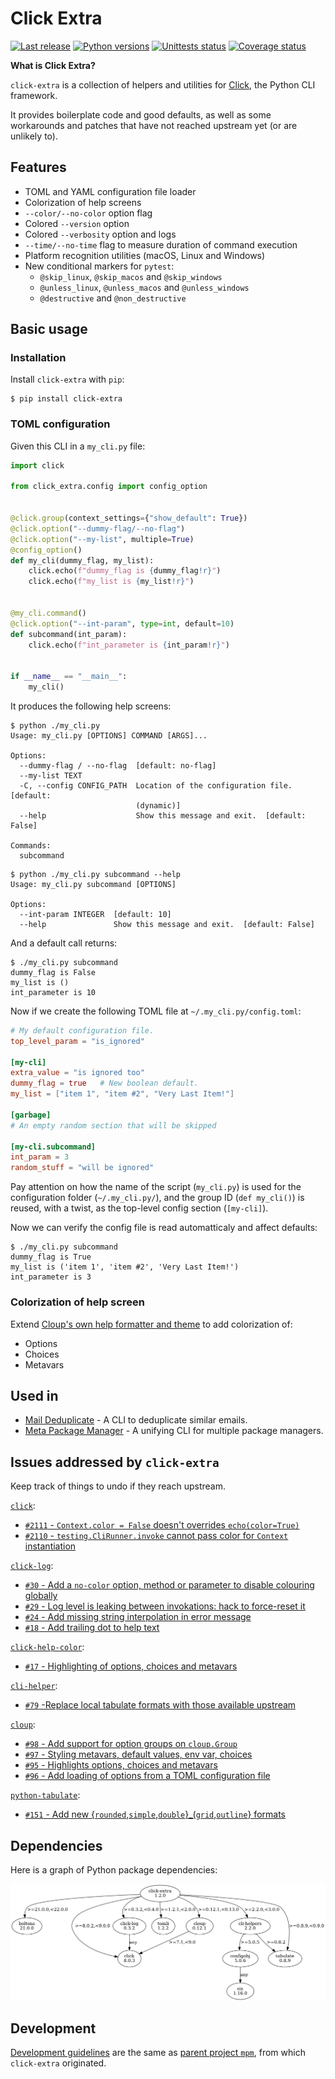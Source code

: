 # Click Extra

[![Last release](https://img.shields.io/pypi/v/click-extra.svg)](https://pypi.python.org/pypi/click-extra)
[![Python versions](https://img.shields.io/pypi/pyversions/click-extra.svg)](https://pypi.python.org/pypi/click-extra)
[![Unittests status](https://github.com/kdeldycke/click-extra/actions/workflows/tests.yaml/badge.svg?branch=main)](https://github.com/kdeldycke/click-extra/actions/workflows/tests.yaml?query=branch%3Amain)
[![Coverage status](https://codecov.io/gh/kdeldycke/click-extra/branch/main/graph/badge.svg)](https://codecov.io/gh/kdeldycke/click-extra/branch/main)

**What is Click Extra?**

`click-extra` is a collection of helpers and utilities for
[Click](https://click.palletsprojects.com), the Python CLI framework.

It provides boilerplate code and good defaults, as well as some workarounds
and patches that have not reached upstream yet (or are unlikely to).

## Features

- TOML and YAML configuration file loader
- Colorization of help screens
- ``--color/--no-color`` option flag
- Colored ``--version`` option
- Colored ``--verbosity`` option and logs
- ``--time/--no-time`` flag to measure duration of command execution
- Platform recognition utilities (macOS, Linux and Windows)
- New conditional markers for `pytest`:
    - `@skip_linux`, `@skip_macos` and `@skip_windows`
    - `@unless_linux`, `@unless_macos` and `@unless_windows`
    - `@destructive` and `@non_destructive`

## Basic usage

### Installation

Install `click-extra` with `pip`:

```shell-session
$ pip install click-extra
```

### TOML configuration

Given this CLI in a `my_cli.py` file:

```python
import click

from click_extra.config import config_option


@click.group(context_settings={"show_default": True})
@click.option("--dummy-flag/--no-flag")
@click.option("--my-list", multiple=True)
@config_option()
def my_cli(dummy_flag, my_list):
    click.echo(f"dummy_flag is {dummy_flag!r}")
    click.echo(f"my_list is {my_list!r}")


@my_cli.command()
@click.option("--int-param", type=int, default=10)
def subcommand(int_param):
    click.echo(f"int_parameter is {int_param!r}")


if __name__ == "__main__":
    my_cli()
```

It produces the following help screens:

```shell-session
$ python ./my_cli.py
Usage: my_cli.py [OPTIONS] COMMAND [ARGS]...

Options:
  --dummy-flag / --no-flag  [default: no-flag]
  --my-list TEXT
  -C, --config CONFIG_PATH  Location of the configuration file.  [default:
                            (dynamic)]
  --help                    Show this message and exit.  [default: False]

Commands:
  subcommand
```

```shell-session
$ python ./my_cli.py subcommand --help
Usage: my_cli.py subcommand [OPTIONS]

Options:
  --int-param INTEGER  [default: 10]
  --help               Show this message and exit.  [default: False]
```

And a default call returns:

```shell-session
$ ./my_cli.py subcommand
dummy_flag is False
my_list is ()
int_parameter is 10
```

Now if we create the following TOML file at `~/.my_cli.py/config.toml`:

```toml
# My default configuration file.
top_level_param = "is_ignored"

[my-cli]
extra_value = "is ignored too"
dummy_flag = true   # New boolean default.
my_list = ["item 1", "item #2", "Very Last Item!"]

[garbage]
# An empty random section that will be skipped

[my-cli.subcommand]
int_param = 3
random_stuff = "will be ignored"
```

Pay attention on how the name of the script (`my_cli.py`) is used for the configuration folder (`~/.my_cli.py/`), and the group ID (`def my_cli()`) is reused, with a twist, as the top-level config section (`[my-cli]`).

Now we can verify the config file is read automatticaly and affect defaults:

```shell-session
$ ./my_cli.py subcommand
dummy_flag is True
my_list is ('item 1', 'item #2', 'Very Last Item!')
int_parameter is 3
```

### Colorization of help screen

Extend [Cloup's own help formatter and theme](https://cloup.readthedocs.io/en/stable/pages/formatting.html#help-formatting-and-themes) to add colorization of:
- Options
- Choices
- Metavars

## Used in

- [Mail Deduplicate](https://github.com/kdeldycke/mail-deduplicate#readme) - A CLI to deduplicate similar emails.
- [Meta Package Manager](https://github.com/kdeldycke/meta-package-manager#readme) - A unifying CLI for multiple package managers.

## Issues addressed by `click-extra`

Keep track of things to undo if they reach upstream.

[`click`](https://github.com/pallets/click):
  - [`#2111` - `Context.color = False` doesn't overrides `echo(color=True)`](https://github.com/pallets/click/issues/2111)
  - [`#2110` - `testing.CliRunner.invoke` cannot pass color for `Context` instantiation](https://github.com/pallets/click/issues/2110)

[`click-log`](https://github.com/click-contrib/click-log):
  - [`#30` - Add a `no-color` option, method or parameter to disable colouring globally](https://github.com/click-contrib/click-log/issues/30)
  - [`#29` - Log level is leaking between invokations: hack to force-reset it](https://github.com/click-contrib/click-log/issues/29)
  - [`#24` - Add missing string interpolation in error message](https://github.com/click-contrib/click-log/pull/24)
  - [`#18` - Add trailing dot to help text](https://github.com/click-contrib/click-log/pull/18)

[`click-help-color`](https://github.com/click-contrib/click-help-colors):
  - [`#17` - Highlighting of options, choices and metavars](https://github.com/click-contrib/click-help-colors/issues/17)

[`cli-helper`](https://github.com/dbcli/cli_helpers):
  - [`#79` -Replace local tabulate formats with those available upstream](https://github.com/dbcli/cli_helpers/issues/79)

[`cloup`](https://github.com/janluke/cloup):
  - [`#98` - Add support for option groups on `cloup.Group`](https://github.com/janluke/cloup/issues/98)
  - [`#97` - Styling metavars, default values, env var, choices](https://github.com/janluke/cloup/issues/97)
  - [`#95` - Highlights options, choices and metavars](https://github.com/janluke/cloup/issues/95)
  - [`#96` - Add loading of options from a TOML configuration file](https://github.com/janluke/cloup/issues/96)

[`python-tabulate`](https://github.com/astanin/python-tabulate):
  - [`#151` - Add new {`rounded`,`simple`,`double`}_(`grid`,`outline`} formats](https://github.com/astanin/python-tabulate/pull/151)

## Dependencies

Here is a graph of Python package dependencies:

![click-extra dependency graph](https://github.com/kdeldycke/click-extra/raw/main/dependencies.png)

## Development

[Development guidelines](https://kdeldycke.github.io/meta-package-manager/development.html)
are the same as
[parent project `mpm`](https://github.com/kdeldycke/meta-package-manager), from
which `click-extra` originated.
